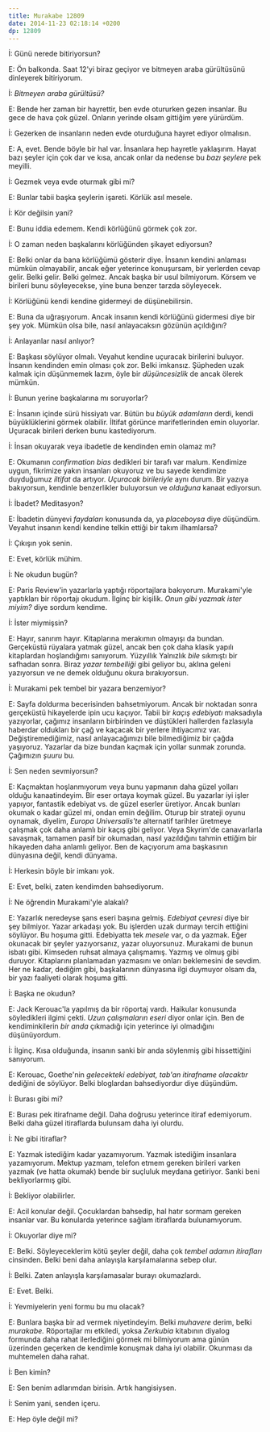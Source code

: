 ```yaml
---
title: Murakabe 12809
date: 2014-11-23 02:18:14 +0200
dp: 12809
---
```


İ: Günü nerede bitiriyorsun?

E: Ön balkonda. Saat 12'yi biraz geçiyor ve bitmeyen araba gürültüsünü dinleyerek bitiriyorum.

İ: *Bitmeyen araba gürültüsü?*

E: Bende her zaman bir hayrettir, ben evde otururken gezen insanlar. Bu gece de hava çok güzel. Onların yerinde olsam gittiğim yere yürürdüm.

İ: Gezerken de insanların neden evde oturduğuna hayret ediyor olmalısın.

E: A, evet. Bende böyle bir hal var. İnsanlara hep hayretle yaklaşırım.  Hayat bazı şeyler için çok dar ve kısa, ancak onlar da nedense bu *bazı şeylere* pek meyilli.

İ: Gezmek veya evde oturmak gibi mi?

E: Bunlar tabii başka şeylerin işareti. Körlük asıl mesele.

İ: Kör değilsin yani?

E: Bunu iddia edemem. Kendi körlüğünü görmek çok zor.

İ: O zaman neden başkalarını körlüğünden şikayet ediyorsun?

E: Belki onlar da bana körlüğümü gösterir diye. İnsanın kendini anlaması mümkün olmayabilir, ancak eğer yeterince konuşursam, bir yerlerden cevap gelir. Belki gelir. Belki gelmez. Ancak başka bir usul bilmiyorum. Körsem ve birileri bunu söyleyecekse, yine buna benzer tarzda söyleyecek.

İ: Körlüğünü kendi kendine gidermeyi de düşünebilirsin.

E: Buna da uğraşıyorum. Ancak insanın kendi körlüğünü gidermesi diye bir şey yok. Mümkün olsa bile, nasıl anlayacaksın gözünün açıldığını?

İ: Anlayanlar nasıl anlıyor?

E: Başkası söylüyor olmalı. Veyahut kendine uçuracak birilerini buluyor. İnsanın kendinden emin olması çok zor. Belki imkansız.  Şüpheden uzak kalmak için düşünmemek lazım, öyle bir *düşüncesizlik* de ancak ölerek mümkün.

İ: Bunun yerine başkalarına mı soruyorlar?

E: İnsanın içinde sürü hissiyatı var. Bütün bu *büyük adamların* derdi, kendi büyüklüklerini görmek olabilir. İltifat görünce marifetlerinden emin oluyorlar. Uçuracak birileri derken bunu kastediyorum.

İ: İnsan okuyarak veya ibadetle de kendinden emin olamaz mı?

E: Okumanın *confirmation bias* dedikleri bir tarafı var malum.  Kendimize uygun, fikrimize yakın insanları okuyoruz ve bu sayede kendimize duyduğumuz *iltifat* da artıyor. *Uçuracak birileriyle* aynı durum. Bir yazıya bakıyorsun, kendinle benzerlikler buluyorsun ve *olduğuna* kanaat ediyorsun.

İ: İbadet? Meditasyon?

E: İbadetin dünyevi *faydaları* konusunda da, ya *placeboysa* diye düşündüm. Veyahut insanın kendi kendine telkin ettiği bir takım ilhamlarsa?

İ: Çıkışın yok senin.

E: Evet, körlük mühim.

İ: Ne okudun bugün?

E: Paris Review'in yazarlarla yaptığı röportajlara bakıyorum.  Murakami'yle yaptıkları bir röportajı okudum. İlginç bir kişilik.  *Onun gibi yazmak ister miyim?* diye sordum kendime.

İ: İster miymişsin?

E: Hayır, sanırım hayır. Kitaplarına merakımın olmayışı da bundan.  Gerçeküstü rüyalara yatmak güzel, ancak ben çok daha klasik yapılı kitaplardan hoşlandığımı sanıyorum. Yüzyıllık Yalnızlık *bile* sıkmıştı bir safhadan sonra. Biraz *yazar tembelliği* gibi geliyor bu, aklına geleni yazıyorsun ve ne demek olduğunu okura bırakıyorsun.

İ: Murakami pek tembel bir yazara benzemiyor?

E: Sayfa doldurma becerisinden bahsetmiyorum. Ancak bir noktadan sonra gerçeküstü hikayelerde ipin ucu kaçıyor. Tabii bir *kaçış edebiyatı* maksadıyla yazıyorlar, çağımız insanların birbirinden ve düştükleri hallerden fazlasıyla haberdar oldukları bir çağ ve kaçacak bir yerlere ihtiyacımız var. Değiştiremediğimiz, nasıl anlayacağımızı bile bilmediğimiz bir çağda yaşıyoruz. Yazarlar da bize bundan kaçmak için yollar sunmak zorunda. Çağımızın *şuuru* bu.

İ: Sen neden sevmiyorsun?

E: Kaçmaktan hoşlanmıyorum veya bunu yapmanın daha güzel yolları olduğu kanaatindeyim. Bir eser ortaya koymak güzel. Bu yazarlar iyi işler yapıyor, fantastik edebiyat vs. de güzel eserler üretiyor. Ancak bunları okumak o kadar güzel mi, ondan emin değilim. Oturup bir strateji oyunu oynamak, diyelim, *Europa Universalis'te* alternatif tarihler üretmeye çalışmak çok daha anlamlı bir kaçış gibi geliyor.  Veya Skyrim'de canavarlarla savaşmak, tamamen pasif bir okumadan, nasıl yazıldığını tahmin ettiğim bir hikayeden daha anlamlı geliyor.  Ben de kaçıyorum ama başkasının dünyasına değil, kendi dünyama.

İ: Herkesin böyle bir imkanı yok.

E: Evet, belki, zaten kendimden bahsediyorum.

İ: Ne öğrendin Murakami'yle alakalı?

E: Yazarlık neredeyse şans eseri başına gelmiş. *Edebiyat çevresi* diye bir şey bilmiyor. Yazar arkadaşı yok. Bu işlerden uzak durmayı tercih ettiğini söylüyor. Bu hoşuma gitti. Edebiyatta tek *mesele* var, o da yazmak. Eğer okunacak bir şeyler yazıyorsanız, yazar oluyorsunuz. Murakami de bunun isbatı gibi. Kimseden ruhsat almaya çalışmamış. Yazmış ve olmuş gibi duruyor. Kitaplarını planlamadan yazmasını ve onları beklemesini de sevdim.  Her ne kadar, dediğim gibi, başkalarının dünyasına ilgi duymuyor olsam da, bir yazı faaliyeti olarak hoşuma gitti.

İ: Başka ne okudun?

E: Jack Kerouac'la yapılmış da bir röportaj vardı. Haikular konusunda söyledikleri ilgimi çekti. *Uzun çalışmaların eseri* diyor onlar için. Ben de kendiminkilerin *bir anda* çıkmadığı için yeterince iyi olmadığını düşünüyordum.

İ: İlginç. Kısa olduğunda, insanın sanki bir anda söylenmiş gibi hissettiğini sanıyorum.

E: Kerouac, Goethe'nin *gelecekteki edebiyat, tab'an itirafname olacaktır* dediğini de söylüyor. Belki bloglardan bahsediyordur diye düşündüm.

İ: Burası gibi mi?

E: Burası pek itirafname değil. Daha doğrusu yeterince itiraf edemiyorum. Belki daha güzel itiraflarda bulunsam daha iyi olurdu.

İ: Ne gibi itiraflar?

E: Yazmak istediğim kadar yazamıyorum. Yazmak istediğim insanlara yazamıyorum. Mektup yazmam, telefon etmem gereken birileri varken yazmak (ve hatta okumak) bende bir suçluluk meydana getiriyor. Sanki beni bekliyorlarmış gibi.

İ: Bekliyor olabilirler.

E: Acil konular değil. Çocuklardan bahsedip, hal hatır sormam gereken insanlar var. Bu konularda yeterince sağlam itiraflarda bulunamıyorum.

İ: Okuyorlar diye mi?

E: Belki. Söyleyeceklerim kötü şeyler değil, daha çok *tembel adamın itirafları* cinsinden. Belki beni daha anlayışla karşılamalarına sebep olur.

İ: Belki. Zaten anlayışla karşılamasalar burayı okumazlardı.

E: Evet. Belki.

İ: Yevmiyelerin yeni formu bu mu olacak?

E: Bunlara başka bir ad vermek niyetindeyim. Belki *muhavere* derim, belki *murakabe.* Röportajlar mı etkiledi, yoksa *Zerkubia* kitabının diyalog formunda daha rahat ilerlediğini görmek mi bilmiyorum ama günün üzerinden geçerken de kendimle konuşmak daha iyi olabilir. Okunması da muhtemelen daha rahat.

İ: Ben kimin?

E: Sen benim adlarımdan birisin. Artık hangisiysen.

İ: Senim yani, senden içeru.

E: Hep öyle değil mi?
